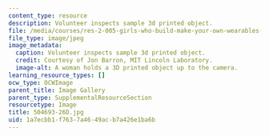 ```yaml
---
content_type: resource
description: Volunteer inspects sample 3d printed object.
file: /media/courses/res-2-005-girls-who-build-make-your-own-wearables-workshop-spring-2015/1a7ecbb1f7637a4649acb7a426e1ba6b_504693-26D.jpg
file_type: image/jpeg
image_metadata:
  caption: Volunteer inspects sample 3d printed object.
  credit: Courtesy of Jon Barron, MIT Lincoln Laboratory.
  image-alt: A woman holds a 3D printed object up to the camera.
learning_resource_types: []
ocw_type: OCWImage
parent_title: Image Gallery
parent_type: SupplementalResourceSection
resourcetype: Image
title: 504693-26D.jpg
uid: 1a7ecbb1-f763-7a46-49ac-b7a426e1ba6b
---
```


